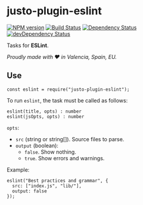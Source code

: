 # justo-plugin-eslint

[![NPM version](http://img.shields.io/npm/v/justo-plugin-eslint.svg)](https://www.npmjs.org/package/justo-plugin-eslint)
[![Build Status](https://travis-ci.org/justojsp/justo-plugin-eslint.svg?branch=master)](https://travis-ci.org/justojsp/justo-plugin-eslint)
[![Dependency Status](https://david-dm.org/justojsp/justo-plugin-eslint.svg)](https://david-dm.org/justojsp/justo-plugin-eslint)
[![devDependency Status](https://david-dm.org/justojsp/justo-plugin-eslint/dev-status.svg)](https://david-dm.org/justojsp/justo-plugin-eslint#info=devDependencies)

Tasks for **ESLint**.

*Proudly made with ♥ in Valencia, Spain, EU.*

## Use

```
const eslint = require("justo-plugin-eslint");
```

To run `eslint`, the task must be called as follows:

```
eslint(title, opts) : number
eslint(jsOpts, opts) : number
```

`opts`:

- `src` (string or string[]). Source files to parse.
- `output` (boolean):
  - `false`. Show nothing.
  - `true`. Show errors and warnings.

Example:

```
eslint("Best practices and grammar", {
  src: ["index.js", "lib/"],
  output: false
});
```
